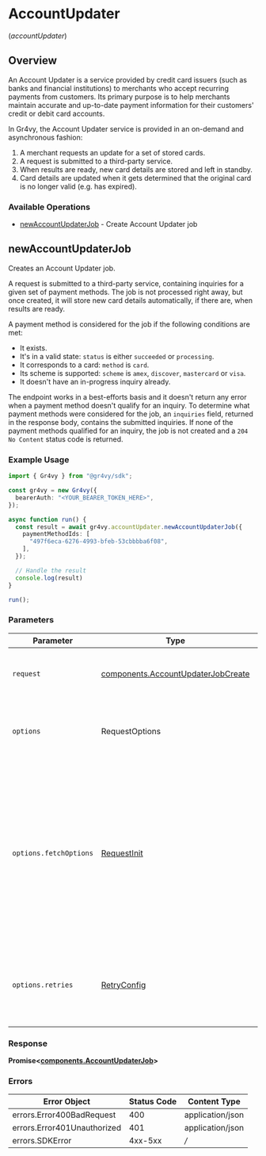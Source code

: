 # AccountUpdater
(*accountUpdater*)

## Overview

An Account Updater is a service provided by credit card issuers
(such as banks and financial institutions) to merchants who accept
recurring payments from customers. Its primary purpose is to help
merchants maintain accurate and up-to-date payment information for
their customers' credit or debit card accounts.

In Gr4vy, the Account Updater service is provided in an on-demand
and asynchronous fashion:

1. A merchant requests an update for a set of stored cards.
2. A request is submitted to a third-party service.
3. When results are ready, new card details are stored and left in standby.
4. Card details are updated when it gets determined that the original card
   is no longer valid (e.g. has expired).

### Available Operations

* [newAccountUpdaterJob](#newaccountupdaterjob) - Create Account Updater job

## newAccountUpdaterJob

Creates an Account Updater job.

A request is submitted to a third-party service, containing inquiries for a given
set of payment methods. The job is not processed right away, but once created, it
will store new card details automatically, if there are, when results are ready.

A payment method is considered for the job if the following conditions are met:
* It exists.
* It's in a valid state: `status` is either `succeeded` or `processing`.
* It corresponds to a card: `method` is `card`.
* Its scheme is supported: `scheme` is `amex`, `discover`, `mastercard` or `visa`.
* It doesn't have an in-progress inquiry already.

The endpoint works in a best-efforts basis and it doesn't return any error when a payment
method doesn't qualify for an inquiry. To determine what payment methods were considered
for the job, an `inquiries` field, returned in the response body, contains the submitted
inquiries. If none of the payment methods qualified for an inquiry, the job is not created
and a `204 No Content` status code is returned.

### Example Usage

```typescript
import { Gr4vy } from "@gr4vy/sdk";

const gr4vy = new Gr4vy({
  bearerAuth: "<YOUR_BEARER_TOKEN_HERE>",
});

async function run() {
  const result = await gr4vy.accountUpdater.newAccountUpdaterJob({
    paymentMethodIds: [
      "497f6eca-6276-4993-bfeb-53cbbbba6f08",
    ],
  });

  // Handle the result
  console.log(result)
}

run();
```

### Parameters

| Parameter                                                                                                                                                                      | Type                                                                                                                                                                           | Required                                                                                                                                                                       | Description                                                                                                                                                                    |
| ------------------------------------------------------------------------------------------------------------------------------------------------------------------------------ | ------------------------------------------------------------------------------------------------------------------------------------------------------------------------------ | ------------------------------------------------------------------------------------------------------------------------------------------------------------------------------ | ------------------------------------------------------------------------------------------------------------------------------------------------------------------------------ |
| `request`                                                                                                                                                                      | [components.AccountUpdaterJobCreate](../../models/components/accountupdaterjobcreate.md)                                                                                       | :heavy_check_mark:                                                                                                                                                             | The request object to use for the request.                                                                                                                                     |
| `options`                                                                                                                                                                      | RequestOptions                                                                                                                                                                 | :heavy_minus_sign:                                                                                                                                                             | Used to set various options for making HTTP requests.                                                                                                                          |
| `options.fetchOptions`                                                                                                                                                         | [RequestInit](https://developer.mozilla.org/en-US/docs/Web/API/Request/Request#options)                                                                                        | :heavy_minus_sign:                                                                                                                                                             | Options that are passed to the underlying HTTP request. This can be used to inject extra headers for examples. All `Request` options, except `method` and `body`, are allowed. |
| `options.retries`                                                                                                                                                              | [RetryConfig](../../lib/utils/retryconfig.md)                                                                                                                                  | :heavy_minus_sign:                                                                                                                                                             | Enables retrying HTTP requests under certain failure conditions.                                                                                                               |


### Response

**Promise\<[components.AccountUpdaterJob](../../models/components/accountupdaterjob.md)\>**
### Errors

| Error Object                | Status Code                 | Content Type                |
| --------------------------- | --------------------------- | --------------------------- |
| errors.Error400BadRequest   | 400                         | application/json            |
| errors.Error401Unauthorized | 401                         | application/json            |
| errors.SDKError             | 4xx-5xx                     | */*                         |
